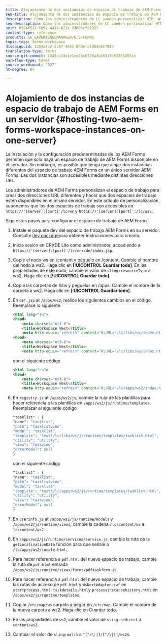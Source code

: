 ```yaml
---
title: Alojamiento de dos instancias de espacio de trabajo de AEM Forms en un servidor
seo-title: Alojamiento de dos instancias de espacio de trabajo de AEM Forms en un servidor
description: Cómo los administradores de LC pueden personalizar HTML WS para alojar dos instancias en un único servidor accesible a través de distintas direcciones URL.
seo-description: Cómo los administradores de LC pueden personalizar HTML WS para alojar dos instancias en un único servidor accesible a través de distintas direcciones URL.
uuid: 0584f512-6b92-4418-b71c-93605cfa1927
content-type: reference
products: SG_EXPERIENCEMANAGER/6.5/FORMS
topic-tags: forms-workspace
discoiquuid: 1254a7c2-2c67-4661-803e-afd53e817916
translation-type: tm+mt
source-git-commit: 1343cc33a1e1ce26c0770a3b49317e82353497ab
workflow-type: tm+mt
source-wordcount: '327'
ht-degree: 0%

---
```



# Alojamiento de dos instancias de espacio de trabajo de AEM Forms en un servidor {#hosting-two-aem-forms-workspace-instances-on-one-server}

La instalación y la configuración predeterminadas de los AEM Forms permiten que solo haya un espacio de trabajo de AEM Forms disponible en el servidor. Sin embargo, es posible que tenga que alojar dos instancias diferentes del espacio de trabajo AEM Forms en un único servidor AEM Forms. Las dos instancias son accesibles mediante distintas direcciones URL.

Los administradores de AEM Forms personalizan el espacio de trabajo para crear dos direcciones URL diferentes y hacer que dos espacios de trabajo estén disponibles en el mismo servidor. En este artículo de personalización, suponemos que los dos espacios de trabajo son accesibles en `https://'[server]:[port]'/lc/ws` y `https://'[server]:[port]':/lc/ws2`.

Siga estos pasos para configurar el espacio de trabajo de AEM Forms.

1. Instale el paquete dev del espacio de trabajo AEM Forms en su servidor. Consulte [dev package](/help/forms/using/introduction-customizing-html-workspace.md#p-crx-package-p)para obtener instrucciones para crearlo.
1. Inicie sesión en CRXDE Lite como administrador, accediendo a `https://'[server]:[port]'/lc/crx/de/index.jsp`.
1. Copie el nodo ws en /content y péguelo en /content. Cambie el nombre del nodo a ws2. Haga clic en **[!UICONTROL Guardar todo]**. En las propiedades de este nodo, cambie el valor de `sling:resourceType` a ws2. Haga clic en **[!UICONTROL Guardar todo]**.

1. Copie las carpetas de /libs y péguelas en /apps. Cambie el nombre de la carpeta a ws2. Haga clic en **[!UICONTROL Guardar todo]**.
1. En `GET.jsp` at `/apps/ws2`, realice los siguientes cambios en el código. Reemplace lo siguiente

   ```html
   <html lang="en">
   <head>
       <meta charset="utf-8">
       <title>Workspace Next</title>
       <meta http-equiv="refresh" content="0;URL='/lc/libs/ws/index.html'" /><html lang="en">
   <head>
       <meta charset="utf-8">
       <title>Workspace Next</title>
       <meta http-equiv="refresh" content="0;URL='/lc/libs/ws/index.html'" />
   ```

   con el siguiente código

   ```html
   <html lang="en">
   <head>
       <meta charset="utf-8">
       <title>Workspace Next</title>
       <meta http-equiv="refresh" content="0;URL='/lc/apps/ws2/index.html'" />
   ```

1. En `registry.js` at `/apps/ws2/js`, cambie la ruta de las plantillas para hacer referencia a las plantillas en `/apps/ws2/js/runtime/templates`. Reemplazar el siguiente código

   ```css
   "tasklist" : {
   "name": "tasklist",
   "path": "tasklistview",
   "model": "tasklist",
   "template": "text!/lc/libs/ws/js/runtime/templates/tasklist.html",
   "utility": "utility",
   "view": "taskview",
   "errorModel": null
   }
   ```

   con el siguiente código

   ```css
   "tasklist" : {
   "name": "tasklist",
   "path": "tasklistview",
   "model": "tasklist",
   "template": "text!/lc/apps/ws2/js/runtime/templates/tasklist.html",
   "utility": "utility",
   "view": "taskview",
   "errorModel": null
   }
   ```

1. En `userinfo.js` at `/apps/ws2/js/runtime/models` y `/apps/ws2/js/runtime/views`, cambie la cadena `/lc/content/ws` a `lc/content/ws2`.

1. En `/apps/ws2/js/runtime/services/service.js`, cambie la ruta de la `getLocalizationData` función para que señale a `/lc/apps/ws2/Locale.html`.

1. Para hacer referencia a `pdf.html` del nuevo espacio de trabajo, cambie la ruta de `pdf.html` entrada `/apps/ws2/js/runtime/views/forms/pdftaskform.js`.

1. Para hacer referencia a `pdf.html` del nuevo espacio de trabajo, cambie las rutas de acceso de `pdf.html` y `WsNextAdapter.swf` en `startprocess.html`, `taskdetails.html`y `processinstancehistory.html` en `/apps/ws2/js/runtime/templates`.

1. Copiar `/etc/map/ws` carpeta y pegar en `/etc/map`. Cambie el nombre de la nueva carpeta a ws2. Haga clic en Guardar todo.

1. En las propiedades de `ws2`, cambie el valor de `sling:redirect` a `content/ws2`.

1. Cambiar el valor de `sling:match` a `^[^/\||]/[^/\||]/ws2$`.
